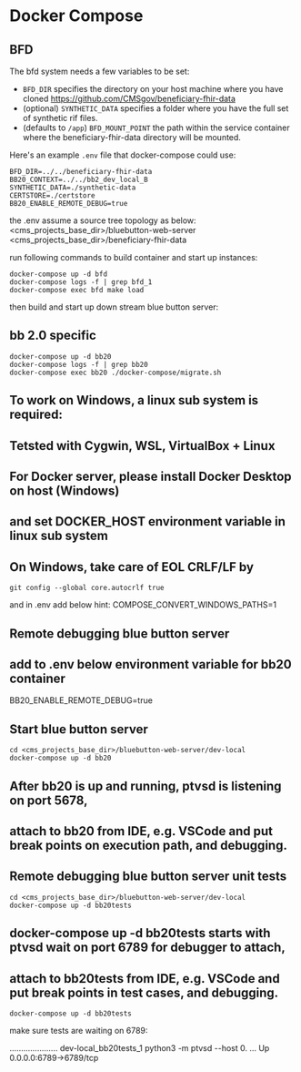 # Docker Compose

## BFD
The bfd system needs a few variables to be set:
- `BFD_DIR` specifies the directory on your host machine where you have cloned https://github.com/CMSgov/beneficiary-fhir-data
- (optional) `SYNTHETIC_DATA` specifies a folder where you have the full set of synthetic rif files.
- (defaults to `/app`) `BFD_MOUNT_POINT` the path within the service container where the beneficiary-fhir-data directory will be mounted.

Here's an example `.env` file that docker-compose could use:

```
BFD_DIR=../../beneficiary-fhir-data
BB20_CONTEXT=../../bb2_dev_local_B
SYNTHETIC_DATA=./synthetic-data
CERTSTORE=./certstore
BB20_ENABLE_REMOTE_DEBUG=true

```
the .env assume a source tree topology as below:
<cms_projects_base_dir>/bluebutton-web-server
<cms_projects_base_dir>/beneficiary-fhir-data

run following commands to build container and start up instances:

```
docker-compose up -d bfd
docker-compose logs -f | grep bfd_1
docker-compose exec bfd make load
```
then build and start up down stream blue button server:

## bb 2.0 specific
```
docker-compose up -d bb20
docker-compose logs -f | grep bb20
docker-compose exec bb20 ./docker-compose/migrate.sh
```

## To work on Windows, a linux sub system is required:
## Tetsted with Cygwin, WSL, VirtualBox + Linux
## For Docker server, please install Docker Desktop on host (Windows)
## and set DOCKER_HOST environment variable in linux sub system
## On Windows, take care of EOL CRLF/LF by 

```
git config --global core.autocrlf true
```
and in .env add below hint:
COMPOSE_CONVERT_WINDOWS_PATHS=1

## Remote debugging blue button server
## add to .env below environment variable for bb20 container

BB20_ENABLE_REMOTE_DEBUG=true

## Start blue button server

```
cd <cms_projects_base_dir>/bluebutton-web-server/dev-local
docker-compose up -d bb20

```
## After bb20 is up and running, ptvsd is listening on port 5678,
## attach to bb20 from IDE, e.g. VSCode and put break points on execution path, and debugging.

## Remote debugging blue button server unit tests

```
cd <cms_projects_base_dir>/bluebutton-web-server/dev-local
docker-compose up -d bb20tests

```
## docker-compose up -d bb20tests starts with ptvsd wait on port 6789 for debugger to attach,
## attach to bb20tests from IDE, e.g. VSCode and put break points in test cases, and debugging.

```
docker-compose up -d bb20tests

```
make sure tests are waiting on 6789:

.....................
dev-local_bb20tests_1   python3 -m ptvsd --host 0. ...   Up      0.0.0.0:6789->6789/tcp


